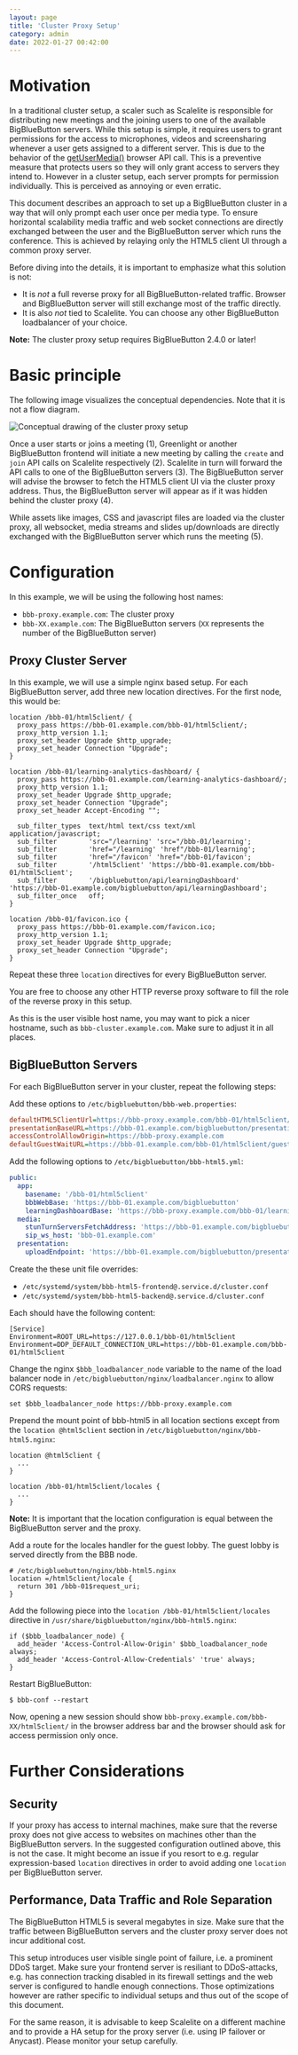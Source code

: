 ```yaml
---
layout: page
title: 'Cluster Proxy Setup'
category: admin
date: 2022-01-27 00:42:00
---
```


# Motivation

In a traditional cluster setup, a scaler such as Scalelite is responsible for
distributing new meetings and the joining users to one of the available
BigBlueButton servers. While this setup is simple, it requires users to grant
permissions for the access to microphones, videos and screensharing whenever a
user gets assigned to a different server. This is due to the behavior of the
[getUserMedia()](https://developer.mozilla.org/en-US/docs/Web/API/MediaDevices/getUserMedia)
browser API call. This is a preventive measure that protects users so they will
only grant access to servers they intend to. However in a cluster setup, each
server prompts for permission individually. This is perceived as annoying or
even erratic.

This document describes an approach to set up a BigBlueButton cluster in a way
that will only prompt each user once per media type. To ensure horizontal
scalability media traffic and web socket connections are directly exchanged
between the user and the BigBlueButton server which runs the conference. This
is achieved by relaying only the HTML5 client UI through a common proxy server.

Before diving into the details, it is important to emphasize what this solution
is not:

* It is *not* a full reverse proxy for all BigBlueButton-related traffic. Browser
  and BigBlueButton server will still exchange most of the traffic directly.
* It is also *not* tied to Scalelite. You can choose any other BigBlueButton
  loadbalancer of your choice.

**Note:** The cluster proxy setup requires BigBlueButton 2.4.0 or later!

# Basic principle

The following image visualizes the conceptual dependencies. Note that it is not
a flow diagram.

![Conceptual drawing of the cluster proxy setup](/images/bbb-clusterproxy.png)

Once a user starts or joins a meeting (1), Greenlight or another BigBlueButton
frontend will initiate a new meeting by calling the `create` and `join` API
calls on Scalelite respectively (2). Scalelite in turn will forward the API calls
to one of the BigBlueButton servers (3). The BigBlueButton server will advise
the browser to fetch the HTML5 client UI via the cluster proxy address. Thus,
the BigBlueButton server will appear as if it was hidden behind the cluster
proxy (4).

While assets like images, CSS and javascript files are loaded via the cluster
proxy, all websocket, media streams and slides up/downloads are directly
exchanged with the BigBlueButton server which runs the meeting (5).

# Configuration

In this example, we will be using the following host names:

* `bbb-proxy.example.com`: The cluster proxy
* `bbb-XX.example.com`: The BigBlueButton servers (`XX` represents the number
  of the BigBlueButton server)

## Proxy Cluster Server

In this example, we will use a simple nginx based setup. For each BigBlueButton
server, add three new location directives. For the first node, this would be:

```
location /bbb-01/html5client/ {
  proxy_pass https://bbb-01.example.com/bbb-01/html5client/;
  proxy_http_version 1.1;
  proxy_set_header Upgrade $http_upgrade;
  proxy_set_header Connection "Upgrade";
}

location /bbb-01/learning-analytics-dashboard/ {
  proxy_pass https://bbb-01.example.com/learning-analytics-dashboard/;
  proxy_http_version 1.1;
  proxy_set_header Upgrade $http_upgrade;
  proxy_set_header Connection "Upgrade";
  proxy_set_header Accept-Encoding "";

  sub_filter_types  text/html text/css text/xml application/javascript;
  sub_filter        'src="/learning' 'src="/bbb-01/learning';
  sub_filter        'href="/learning' 'href"/bbb-01/learning';
  sub_filter        'href="/favicon' 'href="/bbb-01/favicon';
  sub_filter        '/html5client' 'https://bbb-01.example.com/bbb-01/html5client';
  sub_filter        '/bigbluebutton/api/learningDashboard' 'https://bbb-01.example.com/bigbluebutton/api/learningDashboard';
  sub_filter_once   off;
}

location /bbb-01/favicon.ico {
  proxy_pass https://bbb-01.example.com/favicon.ico;
  proxy_http_version 1.1;
  proxy_set_header Upgrade $http_upgrade;
  proxy_set_header Connection "Upgrade";
}
```

Repeat these three `location` directives for every BigBlueButton server.

You are free to choose any other HTTP reverse proxy software to fill the role
of the reverse proxy in this setup.

As this is the user visible host name, you may want to pick a nicer hostname,
such as `bbb-cluster.example.com`. Make sure to adjust it in all places.

## BigBlueButton Servers

For each BigBlueButton server in your cluster, repeat the following steps:

Add these options to `/etc/bigbluebutton/bbb-web.properties`:

```ini
defaultHTML5ClientUrl=https://bbb-proxy.example.com/bbb-01/html5client/join
presentationBaseURL=https://bbb-01.example.com/bigbluebutton/presentation
accessControlAllowOrigin=https://bbb-proxy.example.com
defaultGuestWaitURL=https://bbb-01.example.com/bbb-01/html5client/guestWait
```

Add the following options to `/etc/bigbluebutton/bbb-html5.yml`:

```yaml
public:
  app:
    basename: '/bbb-01/html5client'
    bbbWebBase: 'https://bbb-01.example.com/bigbluebutton'
    learningDashboardBase: 'https://bbb-proxy.example.com/bbb-01/learning-dashboard'
  media:
    stunTurnServersFetchAddress: 'https://bbb-01.example.com/bigbluebutton/api/stuns'
    sip_ws_host: 'bbb-01.example.com'
  presentation:
    uploadEndpoint: 'https://bbb-01.example.com/bigbluebutton/presentation/upload'
```

Create the these unit file overrides:

* `/etc/systemd/system/bbb-html5-frontend@.service.d/cluster.conf`
* `/etc/systemd/system/bbb-html5-backend@.service.d/cluster.conf`

Each should have the following content:

```
[Service]
Environment=ROOT_URL=https://127.0.0.1/bbb-01/html5client
Environment=DDP_DEFAULT_CONNECTION_URL=https://bbb-01.example.com/bbb-01/html5client
```

Change the nginx `$bbb_loadbalancer_node` variable to the name of the load
balancer node in `/etc/bigbluebutton/nginx/loadbalancer.nginx` to allow CORS
requests:

```
set $bbb_loadbalancer_node https://bbb-proxy.example.com
```

Prepend the mount point of bbb-html5 in all location sections except from the
`location @html5client` section in `/etc/bigbluebutton/nginx/bbb-html5.nginx`:

```
location @html5client {
  ...
}

location /bbb-01/html5client/locales {
  ...
}
```

**Note:** It is important that the location configuration is equal between the
BigBlueButton server and the proxy.

Add a route for the locales handler for the guest lobby. The guest lobby is served directly from the BBB node.

```
# /etc/bigbluebutton/nginx/bbb-html5.nginx
location =/html5client/locale {
  return 301 /bbb-01$request_uri;
}
```

Add the following piece into the `location /bbb-01/html5client/locales` directive in `/usr/share/bigbluebutton/nginx/bbb-html5.nginx`:

```
if ($bbb_loadbalancer_node) {
  add_header 'Access-Control-Allow-Origin' $bbb_loadbalancer_node always;
  add_header 'Access-Control-Allow-Credentials' 'true' always;
}
```

Restart BigBlueButton:

```shell
$ bbb-conf --restart
```

Now, opening a new session should show
`bbb-proxy.example.com/bbb-XX/html5client/` in the browser address bar and the
browser should ask for access permission only once.

# Further Considerations

## Security

If your proxy has access to internal machines, make sure that the reverse proxy
does not give access to websites on machines other than the BigBlueButton
servers.  In the suggested configuration outlined above, this is not the case.
It might become an issue if you resort to e.g. regular expression-based
`location` directives in order to avoid adding one `location` per BigBlueButton
server.

## Performance, Data Traffic and Role Separation

The BigBlueButton HTML5 is several megabytes in size. Make sure that the
traffic between BigBlueButton servers and the cluster proxy server does not
incur additional cost.

This setup introduces user visible single point of failure, i.e. a prominent
DDoS target. Make sure your frontend server is resiliant to DDoS-attacks, e.g.
has connection tracking disabled in its firewall settings and the web server is
configured to handle enough connections. Those optimizations however are rather
specific to individual setups and thus out of the scope of this document.

For the same reason, it is advisable to keep Scalelite on a different machine and
to provide a HA setup for the proxy server (i.e. using IP failover or Anycast).
Please monitor your setup carefully.
